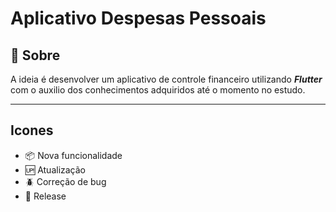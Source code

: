 # Aplicativo Despesas Pessoais

## 📜 Sobre

A ideia é desenvolver um aplicativo de controle financeiro utilizando ***Flutter*** com o auxilio dos conhecimentos adquiridos até o momento no estudo.

----
## Icones
- :package: Nova funcionalidade
- :up: Atualização
- :beetle: Correção de bug
- :checkered_flag: Release
